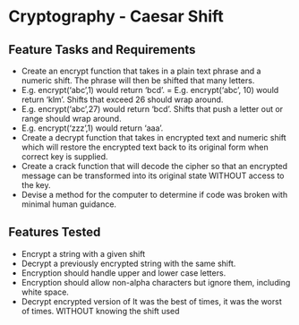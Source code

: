 # Cryptography - Caesar Shift

## Feature Tasks and Requirements

- Create an encrypt function that takes in a plain text phrase and a numeric shift. The phrase will then be shifted that many letters.
- E.g. encrypt(‘abc’,1) would return ‘bcd’. = E.g. encrypt(‘abc’, 10) would return ‘klm’. Shifts that exceed 26 should wrap around.
- E.g. encrypt(‘abc’,27) would return ‘bcd’. Shifts that push a letter out or range should wrap around.
- E.g. encrypt(‘zzz’,1) would return ‘aaa’.
- Create a decrypt function that takes in encrypted text and numeric shift which will restore the encrypted text back to its original form when correct key is supplied. 
- Create a crack function that will decode the cipher so that an encrypted message can be transformed into its original state WITHOUT access to the key.
- Devise a method for the computer to determine if code was broken with minimal human guidance.

## Features Tested
- Encrypt a string with a given shift
- Decrypt a previously encrypted string with the same shift.
- Encryption should handle upper and lower case letters.
- Encryption should allow non-alpha characters but ignore them, including white space.
- Decrypt encrypted version of It was the best of times, it was the worst of times. WITHOUT knowing the shift used